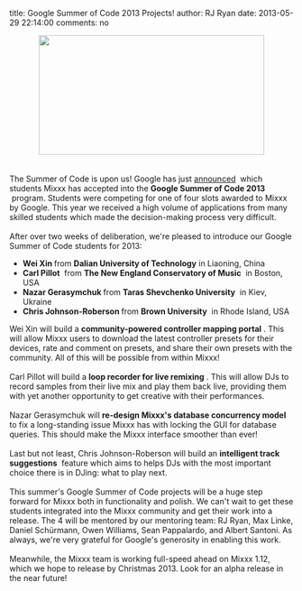 title: Google Summer of Code 2013 Projects!
author: RJ Ryan
date: 2013-05-29 22:14:00
comments: no

<div class="separator" style="clear: both; text-align: center;"><a href="{static}/images/news/image00.jpg" imageanchor="1" style="margin-left: 1em; margin-right: 1em;"><img border="0" height="212" src="{static}/images/news/image00.jpg" width="400" />
</a>
</div>
<br />
<div class="separator" style="clear: both; text-align: center;"></div>
<br />
The Summer of Code is upon us! Google has just&nbsp;<a href="http://google-opensource.blogspot.com/2013/05/students-announced-for-google-summer-of.html">announced</a>
&nbsp;which students Mixxx has accepted into the&nbsp;<span style="font-weight: bold;">Google Summer of Code 2013</span>
&nbsp;program. Students were competing for one of four slots awarded to Mixxx by Google. This year we received a high volume of applications from many skilled students which made the decision-making process very difficult.<br />
<div><br />
<div>After over two weeks of deliberation, we're pleased to introduce our Google Summer of Code students for 2013:<br />
<ul><li><b>Wei Xin </b>
from&nbsp;<b>Dalian University of Technology</b>
 in Liaoning, China</li>
<li><b>Carl Pillot</b>
&nbsp;from&nbsp;<b>The New England Conservatory of Music</b>
&nbsp;in Boston, USA</li>
<li><b>Nazar Gerasymchuk </b>
from&nbsp;<b>Taras Shevchenko University</b>
&nbsp;in Kiev, Ukraine</li>
<li><b>Chris Johnson-Roberson </b>
from&nbsp;<b>Brown University</b>
&nbsp;in Rhode Island, USA<b>&nbsp;</b>
</li>
</ul>
<div>Wei Xin will build a <b>community-powered controller mapping portal</b>
. This will allow Mixxx users to download the latest controller presets for their devices, rate and comment on presets, and share their own presets with the community. All of this will be possible from within Mixxx!<br />
<br />
Carl Pillot will build a <b>loop recorder for live remixing</b>
. This will allow DJs to record samples from their live mix and play them back live, providing them with yet another opportunity to get creative with their performances.<br />
<br />
Nazar&nbsp;Gerasymchuk will <b>re-design Mixxx's database concurrency model</b>
 to fix a long-standing issue Mixxx has with locking the GUI for database queries. This should make the Mixxx interface smoother than ever!<br />
<br />
Last but not least, Chris Johnson-Roberson will build an <b>intelligent track suggestions</b>
&nbsp;feature which aims to helps DJs with the most important choice there is in DJing: what to play next.<br />
<br />
This summer's Google Summer of Code projects will be a huge step forward for Mixxx both in functionality and polish. We can't wait to get these students integrated into the Mixxx community and get their work into a release. The 4 will be mentored by our mentoring team: RJ Ryan, Max Linke, Daniel Schürmann, Owen Williams, Sean Pappalardo, and Albert Santoni. As always, we're very grateful for Google's generosity in enabling this work.<br />
<br />
Meanwhile, the Mixxx team is working full-speed ahead on Mixxx 1.12, which we hope to release by Christmas 2013. Look for an alpha release in the near future!</div>
</div>
<div><br />
</div>
<div></div>
</div>
